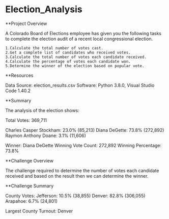 # Election_Analysis

**Project Overview

A Colorado Board of Elections employee has given you the following tasks to complete the election audit of a recent local congressional election.

    1.Calculate the total number of votes cast.
    2.Get a complete list of candidates who received votes.
    3.Calculate the total number of votes each candidate received.
    4.Calculate the percentage of votes each candidate won.
    5.Determine the winner of the election based on popular vote.

**Resources

Data Source: election_results.csv
Software: Python 3.8.0, Visual Studio Code 1.40.2

**Summary

The analysis of the election shows:

Total Votes: 369,711

Charles Casper Stockham: 23.0% (85,213)
Diana DeGette: 73.8% (272,892)
Raymon Anthony Doane: 3.1% (11,606)

Winner: Diana DeGette
Winning Vote Count: 272,892
Winning Percentage: 73.8%

**Challenge Overview

The challenge required to determine the number of votes each candidate received and based on the result then we can determine the winner.

**Challenge Summary

County Votes:
Jefferson: 10.5% (38,855)
Denver: 82.8% (306,055)
Arapahoe: 6.7% (24,801)

Largest County Turnout: Denver